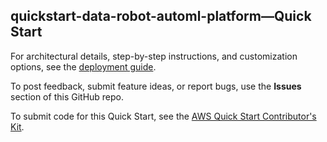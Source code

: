 
## quickstart-data-robot-automl-platform—Quick Start

For architectural details, step-by-step instructions, and customization options, see the [deployment guide](https://aws-quickstart.github.io/quickstart-data-robot-automl-platform/).

To post feedback, submit feature ideas, or report bugs, use the **Issues** section of this GitHub repo. 

To submit code for this Quick Start, see the [AWS Quick Start Contributor's Kit](https://aws-quickstart.github.io/).